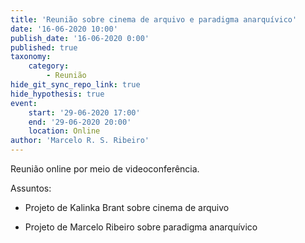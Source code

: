 ```yaml
---
title: 'Reunião sobre cinema de arquivo e paradigma anarquívico'
date: '16-06-2020 10:00'
publish_date: '16-06-2020 0:00'
published: true
taxonomy:
    category:
        - Reunião
hide_git_sync_repo_link: true
hide_hypothesis: true
event:
    start: '29-06-2020 17:00'
    end: '29-06-2020 20:00'
    location: Online
author: 'Marcelo R. S. Ribeiro'
---
```


Reunião online por meio de videoconferência.

Assuntos:

* Projeto de Kalinka Brant sobre cinema de arquivo

* Projeto de Marcelo Ribeiro sobre paradigma anarquívico